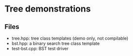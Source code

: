 # Tree demonstrations

## Files
- tree.hpp: tree class templates (demo only, not compilable)
- bst.hpp: a binary search tree class template
- test-bst.cpp: BST test driver
